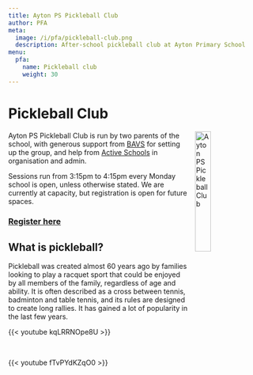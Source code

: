 ```yaml
---
title: Ayton PS Pickleball Club
author: PFA
meta:
  image: /i/pfa/pickleball-club.png
  description: After-school pickleball club at Ayton Primary School
menu:
  pfa:
    name: Pickleball club
    weight: 30
---
```


# Pickleball Club

<img src="/i/pfa/pickleball-club.svg" alt="Ayton PS Pickleball Club" style="width:25%;height:auto;float:right;margin-left:1em;margin-bottom:1em;">

Ayton PS Pickleball Club is run by two parents of the school, with generous support from [BAVS](https://www.bavs.org.uk) for setting up the group, and help from [Active Schools](https://sportscotland.org.uk/schools/active-schools/) in organisation and admin.

Sessions run from 3:15pm to 4:15pm every Monday school is open, unless otherwise stated. We are currently at capacity, but registration is open for future spaces.

### [Register here](https://form.jotform.com/221362733415349)

## What is pickleball?

Pickleball was created almost 60 years ago by families looking to play a racquet sport that could be enjoyed by all members of the family, regardless of age and ability. It is often described as a cross between tennis, badminton and table tennis, and its rules are designed to create long rallies. It has gained a lot of popularity in the last few years.

{{< youtube kqLRRNOpe8U >}}

&nbsp;

{{< youtube fTvPYdKZqO0 >}}
